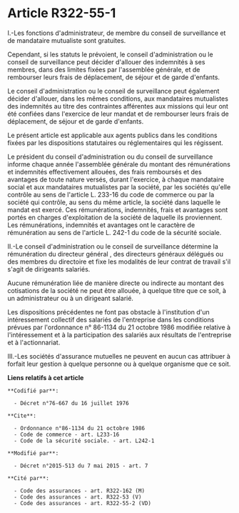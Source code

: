 # Article R322-55-1

I.-Les fonctions d'administrateur, de membre du conseil de surveillance et de mandataire mutualiste sont gratuites. 

Cependant, si les statuts le prévoient, le conseil d'administration ou le conseil de surveillance peut décider d'allouer des
indemnités à ses membres, dans des limites fixées par l'assemblée générale, et de rembourser leurs frais de déplacement, de
séjour et de garde d'enfants. 

Le conseil d'administration ou le conseil de surveillance peut également décider d'allouer, dans les mêmes conditions, aux
mandataires mutualistes des indemnités au titre des contraintes afférentes aux missions qui leur ont été confiées dans
l'exercice de leur mandat et de rembourser leurs frais de déplacement, de séjour et de garde d'enfants. 

Le présent article est applicable aux agents publics dans les conditions fixées par les dispositions statutaires ou
réglementaires qui les régissent. 

Le président du conseil d'administration ou du conseil de surveillance informe chaque année l'assemblée générale du montant
des rémunérations et indemnités effectivement allouées, des frais remboursés et des avantages de toute nature versés, durant
l'exercice, à chaque mandataire social et aux mandataires mutualistes par la société, par les sociétés qu'elle contrôle au
sens de l'article L. 233-16 du code de commerce ou par la société qui contrôle, au sens du même article, la société dans
laquelle le mandat est exercé. Ces rémunérations, indemnités, frais et avantages sont portés en charges d'exploitation de la
société de laquelle ils proviennent. Les rémunérations, indemnités et avantages ont le caractère de rémunération au sens de
l'article L. 242-1 du code de la sécurité sociale. 

II.-Le conseil d'administration ou le conseil de surveillance détermine    la rémunération du directeur général , des
directeurs généraux délégués ou des membres du directoire et fixe les modalités de leur contrat de travail s'il s'agit de
dirigeants salariés. 

Aucune rémunération liée de manière directe ou indirecte au montant des cotisations de la société ne peut être allouée, à
quelque titre que ce soit, à un administrateur ou à un dirigeant salarié. 

Les dispositions précédentes ne font pas obstacle à l'institution d'un intéressement collectif des salariés de l'entreprise
dans les conditions prévues par l'ordonnance n° 86-1134 du 21 octobre 1986 modifiée relative à l'intéressement et à la
participation des salariés aux résultats de l'entreprise et à l'actionnariat. 

III.-Les sociétés d'assurance mutuelles ne peuvent en aucun cas attribuer à forfait leur gestion à quelque personne ou à
quelque organisme que ce soit.

**Liens relatifs à cet article**

	**Codifié par**:

	  - Décret n°76-667 du 16 juillet 1976

	**Cite**:

	  - Ordonnance n°86-1134 du 21 octobre 1986
	  - Code de commerce - art. L233-16
	  - Code de la sécurité sociale. - art. L242-1

	**Modifié par**:

	  - Décret n°2015-513 du 7 mai 2015 - art. 7

	**Cité par**:

	  - Code des assurances - art. R322-162 (M)
	  - Code des assurances - art. R322-53 (V)
	  - Code des assurances - art. R322-55-2 (VD)

